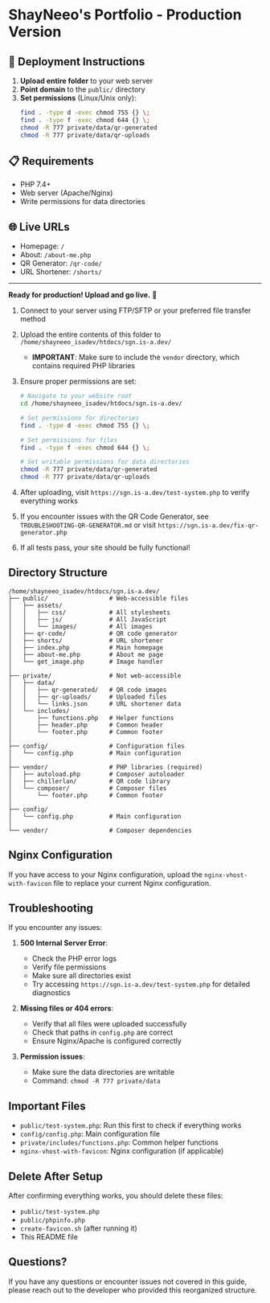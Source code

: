 # ShayNeeo's Portfolio - Production Version

## 🚀 Deployment Instructions

1. **Upload entire folder** to your web server
2. **Point domain** to the `public/` directory  
3. **Set permissions** (Linux/Unix only):
   ```bash
   find . -type d -exec chmod 755 {} \;
   find . -type f -exec chmod 644 {} \;
   chmod -R 777 private/data/qr-generated
   chmod -R 777 private/data/qr-uploads
   ```

## 📋 Requirements

- PHP 7.4+
- Web server (Apache/Nginx)
- Write permissions for data directories

## 🌐 Live URLs

- Homepage: `/`
- About: `/about-me.php` 
- QR Generator: `/qr-code/`
- URL Shortener: `/shorts/`

---
**Ready for production! Upload and go live.** 🎯

1. Connect to your server using FTP/SFTP or your preferred file transfer method
2. Upload the entire contents of this folder to `/home/shayneeo_isadev/htdocs/sgn.is-a.dev/`
   - **IMPORTANT**: Make sure to include the `vendor` directory, which contains required PHP libraries
3. Ensure proper permissions are set:
   ```bash
   # Navigate to your website root
   cd /home/shayneeo_isadev/htdocs/sgn.is-a.dev/
   
   # Set permissions for directories
   find . -type d -exec chmod 755 {} \;
   
   # Set permissions for files
   find . -type f -exec chmod 644 {} \;
   
   # Set writable permissions for data directories
   chmod -R 777 private/data/qr-generated
   chmod -R 777 private/data/qr-uploads
   ```

4. After uploading, visit `https://sgn.is-a.dev/test-system.php` to verify everything works
5. If you encounter issues with the QR Code Generator, see `TROUBLESHOOTING-QR-GENERATOR.md` or visit `https://sgn.is-a.dev/fix-qr-generator.php`
6. If all tests pass, your site should be fully functional!

## Directory Structure

```
/home/shayneeo_isadev/htdocs/sgn.is-a.dev/
├── public/                 # Web-accessible files
│   ├── assets/
│   │   ├── css/            # All stylesheets
│   │   ├── js/             # All JavaScript
│   │   └── images/         # All images
│   ├── qr-code/            # QR code generator
│   ├── shorts/             # URL shortener
│   ├── index.php           # Main homepage
│   ├── about-me.php        # About me page
│   └── get_image.php       # Image handler
│
├── private/                # Not web-accessible
│   ├── data/
│   │   ├── qr-generated/   # QR code images
│   │   ├── qr-uploads/     # Uploaded files
│   │   └── links.json      # URL shortener data
│   └── includes/
│       ├── functions.php   # Helper functions
│       ├── header.php      # Common header
│       └── footer.php      # Common footer
│
├── config/                 # Configuration files
│   └── config.php          # Main configuration
│
├── vendor/                 # PHP libraries (required)
│   ├── autoload.php        # Composer autoloader
│   ├── chillerlan/         # QR code library
│   └── composer/           # Composer files
│       └── footer.php      # Common footer
│
├── config/
│   └── config.php          # Main configuration
│
└── vendor/                 # Composer dependencies
```

## Nginx Configuration

If you have access to your Nginx configuration, upload the `nginx-vhost-with-favicon` file to replace your current Nginx configuration.

## Troubleshooting

If you encounter any issues:

1. **500 Internal Server Error**:
   - Check the PHP error logs
   - Verify file permissions
   - Make sure all directories exist
   - Try accessing `https://sgn.is-a.dev/test-system.php` for detailed diagnostics

2. **Missing files or 404 errors**:
   - Verify that all files were uploaded successfully
   - Check that paths in `config.php` are correct
   - Ensure Nginx/Apache is configured correctly

3. **Permission issues**:
   - Make sure the data directories are writable
   - Command: `chmod -R 777 private/data`

## Important Files

- `public/test-system.php`: Run this first to check if everything works
- `config/config.php`: Main configuration file
- `private/includes/functions.php`: Common helper functions
- `nginx-vhost-with-favicon`: Nginx configuration (if applicable)

## Delete After Setup

After confirming everything works, you should delete these files:
- `public/test-system.php`
- `public/phpinfo.php`
- `create-favicon.sh` (after running it)
- This README file

## Questions?

If you have any questions or encounter issues not covered in this guide, please reach out to the developer who provided this reorganized structure.
